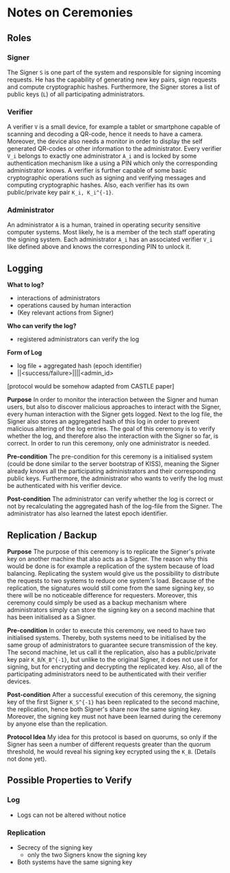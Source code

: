 # Notes on Ceremonies

## Roles

### Signer
The Signer `S` is one part of the system and responsible for signing incoming requests. He has the capability of generating new key pairs, sign requests and compute cryptographic hashes. Furthermore, the Signer stores a list of public keys (`L`) of all participating administrators.

### Verifier
A verifier `V` is a small device, for example a tablet or smartphone capable of scanning and decoding a QR-code, hence it needs to have a camera. Moreover, the device also needs a monitor in order to display the self generated QR-codes or other information to the administrator. Every verifier `V_i` belongs to exactly one administrator `A_i` and is locked by some authentication mechanism like a using a PIN which only the corresponding administrator knows. A verifier is further capable of some basic cryptographic operations such as signing and verifying messages and computing cryptographic hashes. Also, each verifier has its own public/private key pair `K_i, K_i^{-1}`.

### Administrator
An administrator `A` is a human, trained in operating security sensitive computer systems. Most likely, he is a member of the tech staff operating the signing system. Each administrator `A_i` has an associated verifier `V_i` like defined above and knows the corresponding PIN to unlock it.



## Logging
**What to log?**
* interactions of administrators
* operations caused by human interaction
* (Key relevant actions from Signer)

**Who can verify the log?**
* registered administrators can verify the log

**Form of Log**
* log file + aggregated hash (epoch identifier)
* <time>||<success/failure>||<operation>||<admin_id>

[protocol would be somehow adapted from CASTLE paper]


**Purpose**
In order to monitor the interaction between the Signer and human users, but also to discover malicious approaches to interact with the Signer, every human interaction with the Signer gets logged. Next to the log file, the Signer also stores an aggregated hash of this log in order to prevent malicious altering of the log entries. The goal of this ceremony is to verify whether the log, and therefore also the interaction with the Signer so far, is correct. In order to run this ceremony, only one administrator is needed.

**Pre-condition**
The pre-condition for this ceremony is a initialised system (could be done similar to the server bootstrap of KISS), meaning the Signer already knows all the participating administrators and their corresponding public keys. Furthermore, the administrator who wants to verify the log must be authenticated with his verifier device.

**Post-condition**
The administrator can verify whether the log is correct or not by recalculating the aggregated hash of the log-file from the Signer. The administrator has also learned the latest epoch identifier.



## Replication / Backup

**Purpose**
The purpose of this ceremony is to replicate the Signer's private key on another machine that also acts as a Signer. The reason why this would be done is for example a replication of the system because of load balancing. Replicating the system would give us the possibility to distribute the requests to two systems to reduce one system's load. Because of the replication, the signatures would still come from the same signing key, so there will be no noticeable difference for requesters. Moreover, this ceremony could simply be used as a backup mechanism where administrators simply can store the signing key on a second machine that has been initialised as a Signer.

**Pre-condition**
In order to execute this ceremony, we need to have two initialised systems. Thereby, both systems need to be initialised by the same group of administrators to guarantee secure transmission of the key. The second machine, let us call it the replication, also has a public/private key pair `K_B`/`K_B^{-1}`, but unlike to the original Signer, it does not use it for signing, but for encrypting and decrypting the replicated key. Also, all of the participating administrators need to be authenticated with their verifier devices.

**Post-condition**
After a successful execution of this ceremony, the signing key of the first Signer `K_S^{-1}` has been replicated to the second machine, the replication, hence both Signer's share now the same signing key. Moreover, the signing key must not have been learned during the ceremony by anyone else than the replication.


**Protocol Idea**
My idea for this protocol is based on quorums, so only if the Signer has seen a number of different requests greater than the quorum threshold, he would reveal his signing key ecrypted using the `K_B`. (Details not done yet).


## Possible Properties to Verify

### Log
* Logs can not be altered without notice

### Replication
* Secrecy of the signing key
	* only the two Signers know the signing key
* Both systems have the same signing key

